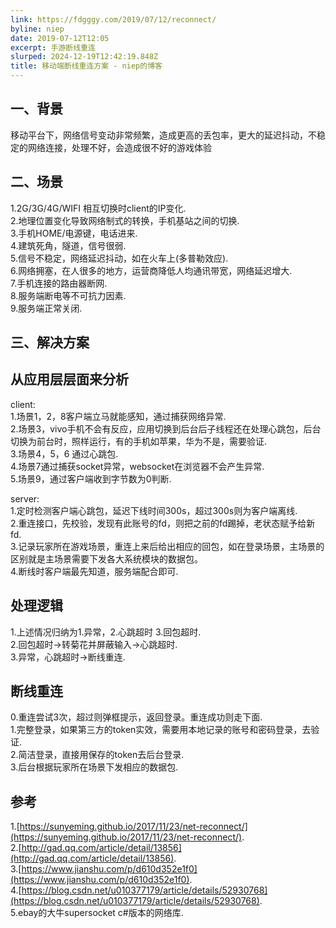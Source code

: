 ```yaml
---
link: https://fdgggy.com/2019/07/12/reconnect/
byline: niep
date: 2019-07-12T12:05
excerpt: 手游断线重连
slurped: 2024-12-19T12:42:19.848Z
title: 移动端断线重连方案 - niep的博客
---
```


## 一、背景

移动平台下，网络信号变动非常频繁，造成更高的丢包率，更大的延迟抖动，不稳定的网络连接，处理不好，会造成很不好的游戏体验

## 二、场景

1.2G/3G/4G/WIFI 相互切换时client的IP变化.  
2.地理位置变化导致网络制式的转换，手机基站之间的切换.  
3.手机HOME/电源键，电话进来.  
4.建筑死角，隧道，信号很弱.  
5.信号不稳定，网络延迟抖动，如在火车上(多普勒效应).  
6.网络拥塞，在人很多的地方，运营商降低人均通讯带宽，网络延迟增大.  
7.手机连接的路由器断网.  
8.服务端断电等不可抗力因素.  
9.服务端正常关闭.

## 三、解决方案

## 从应用层层面来分析

client:  
1.场景1，2，8客户端立马就能感知，通过捕获网络异常.  
2.场景3，vivo手机不会有反应，应用切换到后台后子线程还在处理心跳包，后台切换为前台时，照样运行，有的手机如苹果，华为不是，需要验证.  
3.场景4，5，6 通过心跳包.  
4.场景7通过捕获socket异常，websocket在浏览器不会产生异常.  
5.场景9，通过客户端收到字节数为0判断.

server:  
1.定时检测客户端心跳包，延迟下线时间300s，超过300s则为客户端离线.  
2.重连接口，先校验，发现有此账号的fd，则把之前的fd踢掉，老状态赋予给新fd.  
3.记录玩家所在游戏场景，重连上来后给出相应的回包，如在登录场景，主场景的区别就是主场景需要下发各大系统模块的数据包。  
4.断线时客户端最先知道，服务端配合即可.

## 处理逻辑

1.上述情况归纳为1.异常，2.心跳超时 3.回包超时.  
2.回包超时->转菊花并屏蔽输入->心跳超时.  
3.异常，心跳超时->断线重连.

## 断线重连

0.重连尝试3次，超过则弹框提示，返回登录。重连成功则走下面.  
1.完整登录，如果第三方的token实效，需要用本地记录的账号和密码登录，去验证.  
2.简洁登录，直接用保存的token去后台登录.  
3.后台根据玩家所在场景下发相应的数据包.

## 参考

1.[https://sunyeming.github.io/2017/11/23/net-reconnect/](https://sunyeming.github.io/2017/11/23/net-reconnect/).  
2.[http://gad.qq.com/article/detail/13856](http://gad.qq.com/article/detail/13856).  
3.[https://www.jianshu.com/p/d610d352e1f0](https://www.jianshu.com/p/d610d352e1f0).  
4.[https://blog.csdn.net/u010377179/article/details/52930768](https://blog.csdn.net/u010377179/article/details/52930768).  
5.ebay的大牛supersocket c#版本的网络库.